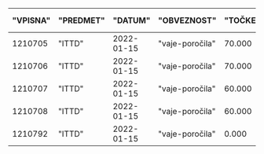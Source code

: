 | "VPISNA" | "PREDMET" | "DATUM" | "OBVEZNOST" | "TOČKE" | "OCENA [%]" |
|---|---|---|---|---|---|
| 1210705 | "ITTD" | 2022-01-15 | "vaje-poročila" | 70.000 | 88.0 |
| 1210706 | "ITTD" | 2022-01-15 | "vaje-poročila" | 70.000 | 88.0 |
| 1210707 | "ITTD" | 2022-01-15 | "vaje-poročila" | 60.000 | 75.0 |
| 1210708 | "ITTD" | 2022-01-15 | "vaje-poročila" | 60.000 | 75.0 |
| 1210792 | "ITTD" | 2022-01-15 | "vaje-poročila" | 0.000 | 0.0 |


